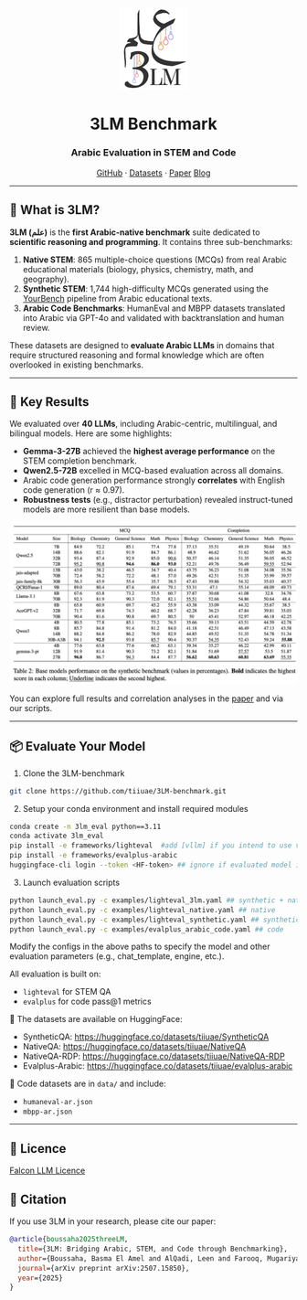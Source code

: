 <p align="center">
  <img src="assets/logo.png" width="120" alt="3LM Logo"/>
</p>

<h1 align="center"><strong>3LM Benchmark</strong></h1>
<h3 align="center">Arabic Evaluation in STEM and Code</h3>

<p align="center">
  <a href="https://github.com/tiiuae/3LM-benchmark">GitHub</a> ·
  <a href="https://huggingface.co/collections/tiiuae/3lm-arabic-benchmark-687de9629072871e702d35e1">Datasets</a> ·
  <a href="https://arxiv.org/pdf/2507.15850">Paper</a>
  <a href="https://huggingface.co/blog/tiiuae/3lm-benchmark">Blog</a>
</p>

---

## 🧠 What is 3LM?

**3LM (علم)** is the **first Arabic-native benchmark** suite dedicated to **scientific reasoning and programming**. It contains three sub-benchmarks:

1. **Native STEM**: 865 multiple-choice questions (MCQs) from real Arabic educational materials (biology, physics, chemistry, math, and geography).
2. **Synthetic STEM**: 1,744 high-difficulty MCQs generated using the [YourBench](https://github.com/huggingface/yourbench) pipeline from Arabic educational texts.
3. **Arabic Code Benchmarks**: HumanEval and MBPP datasets translated into Arabic via GPT-4o and validated with backtranslation and human review.

These datasets are designed to **evaluate Arabic LLMs** in domains that require structured reasoning and formal knowledge which are often overlooked in existing benchmarks.

---

## 🚀 Key Results

We evaluated over **40 LLMs**, including Arabic-centric, multilingual, and bilingual models. Here are some highlights:

- **Gemma-3-27B** achieved the **highest average performance** on the STEM completion benchmark.
- **Qwen2.5-72B** excelled in MCQ-based evaluation across all domains.
- Arabic code generation performance strongly **correlates** with English code generation (r ≈ 0.97).
- **Robustness tests** (e.g., distractor perturbation) revealed instruct-tuned models are more resilient than base models.

<p align="center">
  <img src="assets/results.png"  alt="Key results"/>
</p>

You can explore full results and correlation analyses in the [paper](https://arxiv.org/abs/2507.15850) and via our scripts.

---

<!-- ## 📦 How to Use the Benchmark -->
## 📦 Evaluate Your Model

1. Clone the 3LM-benchmark
```bash
git clone https://github.com/tiiuae/3LM-benchmark.git
```
2. Setup your conda environment and install required modules
```bash
conda create -n 3lm_eval python==3.11
conda activate 3lm_eval
pip install -e frameworks/lighteval  #add [vllm] if you intend to use vllm as backend
pip install -e frameworks/evalplus-arabic 
huggingface-cli login --token <HF-token> ## ignore if evaluated model is stored locally  
```

3. Launch evaluation scripts

```bash
python launch_eval.py -c examples/lighteval_3lm.yaml ## synthetic + native
python launch_eval.py -c examples/lighteval_native.yaml ## native
python launch_eval.py -c examples/lighteval_synthetic.yaml ## synthetic
python launch_eval.py -c examples/evalplus_arabic_code.yaml ## code
```
Modify the configs in the above paths to specify the model and other evaluation parameters (e.g., chat_template, engine, etc.).

All evaluation is built on:
- `lighteval` for STEM QA
- `evalplus` for code pass@1 metrics

📁 The datasets are available on HuggingFace:
- SyntheticQA: https://huggingface.co/datasets/tiiuae/SyntheticQA
- NativeQA: https://huggingface.co/datasets/tiiuae/NativeQA
- NativeQA-RDP: https://huggingface.co/datasets/tiiuae/NativeQA-RDP
- Evalplus-Arabic: https://huggingface.co/datasets/tiiuae/evalplus-arabic

📁 Code datasets are in `data/` and include:
- `humaneval-ar.json`
- `mbpp-ar.json`

---

## 🪪 Licence

[Falcon LLM Licence](https://falconllm.tii.ae/falcon-terms-and-conditions.html)


## 📝 Citation

If you use 3LM in your research, please cite our paper:

```bibtex
@article{boussaha2025threeLM,
  title={3LM: Bridging Arabic, STEM, and Code through Benchmarking},
  author={Boussaha, Basma El Amel and AlQadi, Leen and Farooq, Mugariya and Alsuwaidi, Shaikha and Campesan, Giulia and Alzubaidi, Ahmed and Alyafeai, Mohammed and Hacid, Hakim},
  journal={arXiv preprint arXiv:2507.15850},
  year={2025}
}
```
